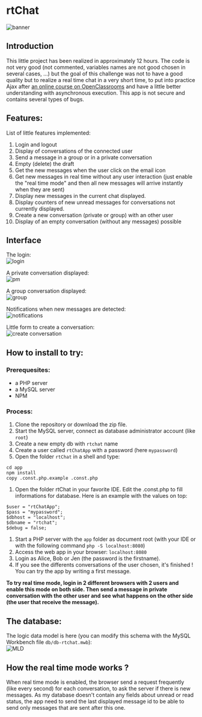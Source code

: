 # rtChat
![banner](img/banner.PNG)

## Introduction
This little project has been realized in approximately 12 hours. The code is not very good (not commented, variables names are not good chosen in several cases, ...) but the goal of this challenge was not to have a good quality but to realize a real time chat in a very short time, to put into practice Ajax after [an online course on OpenClassrooms](https://openclassrooms.com/fr/courses/5543061-ecrivez-du-javascript-pour-le-web) and have a little better understanding with asynchronous execution. This app is not secure and contains several types of bugs.

## Features:
List of little features implemented:
1. Login and logout
1. Display of conversations of the connected user
1. Send a message in a group or in a private conversation
1. Empty (delete) the draft
1. Get the new messages when the user click on the email icon
1. Get new messages in real time without any user interaction (just enable the "real time mode" and then all new messages will arrive instantly when they are sent)
1. Display new messages in the current chat displayed.
1. Display counters of new unread messages for conversations not currently displayed.
1. Create a new conversation (private or group) with an other user
1. Display of an empty conversation (without any messages) possible

## Interface
The login:  
![login](img/login.PNG)

A private conversation displayed:  
![pm](img/pm.PNG)

A group conversation displayed:  
![group](img/group.PNG)

Notifications when new messages are detected:  
![notifications](img/notifications.PNG)

Little form to create a conversation:  
![create conversation](img/createconv.PNG)

## How to install to try:
### Prerequesites:
- a PHP server
- a MySQL server
- NPM

### Process:
1. Clone the repository or download the zip file.
1. Start the MySQL server, connect as database administrator account (like `root`)
1. Create a new empty db with `rtchat` name
1. Create a user called `rtChatApp` with a password (here `mypassword`)
1. Open the folder `rtChat` in a shell and type:
```
cd app
npm install
copy .const.php.example .const.php
```
1. Open the folder rtChat in your favorite IDE. Edit the .const.php to fill informations for database. Here is an example with the values on top:
```
$user = "rtChatApp";
$pass = "mypassword";
$dbhost = "localhost";
$dbname = "rtchat";
$debug = false;
```
1. Start a PHP server with the `app` folder as document root (with your IDE or with the following command `php -S localhost:8080`)
1. Access the web app in your browser: `localhost:8080`
1. Login as Alice, Bob or Jen (the password is the firstname).
1. If you see the differents conversations of the user chosen, it's finished ! You can try the app by writing a first message.

**To try real time mode, login in 2 different browsers with 2 users and enable this mode on both side. Then send a message in private conversation with the other user and see what happens on the other side (the user that receive the message).**


## The database:
The logic data model is here (you can modify this schema with the MySQL Workbench file `db/db-rtchat.mwb`):  
![MLD](db/db-rtchat.png)

## How the real time mode works ?
When real time mode is enabled, the browser send a request frequently (like every second) for each conversation, to ask the server if there is new messages. As my database doesn't contain any fields about unread or read status, the app need to send the last displayed message id to be able to send only messages that are sent after this one.
